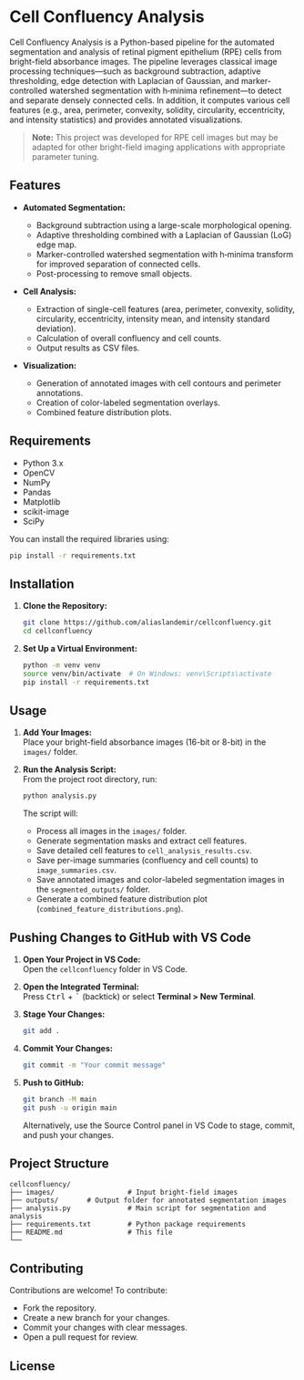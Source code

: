 # Cell Confluency Analysis

Cell Confluency Analysis is a Python-based pipeline for the automated segmentation and analysis of retinal pigment epithelium (RPE) cells from bright-field absorbance images. The pipeline leverages classical image processing techniques—such as background subtraction, adaptive thresholding, edge detection with Laplacian of Gaussian, and marker-controlled watershed segmentation with h‑minima refinement—to detect and separate densely connected cells. In addition, it computes various cell features (e.g., area, perimeter, convexity, solidity, circularity, eccentricity, and intensity statistics) and provides annotated visualizations.

> **Note:** This project was developed for RPE cell images but may be adapted for other bright-field imaging applications with appropriate parameter tuning.

## Features

- **Automated Segmentation:**  
  - Background subtraction using a large-scale morphological opening.
  - Adaptive thresholding combined with a Laplacian of Gaussian (LoG) edge map.
  - Marker-controlled watershed segmentation with h‑minima transform for improved separation of connected cells.
  - Post-processing to remove small objects.

- **Cell Analysis:**  
  - Extraction of single-cell features (area, perimeter, convexity, solidity, circularity, eccentricity, intensity mean, and intensity standard deviation).
  - Calculation of overall confluency and cell counts.
  - Output results as CSV files.

- **Visualization:**  
  - Generation of annotated images with cell contours and perimeter annotations.
  - Creation of color-labeled segmentation overlays.
  - Combined feature distribution plots.

## Requirements

- Python 3.x
- OpenCV
- NumPy
- Pandas
- Matplotlib
- scikit-image
- SciPy

You can install the required libraries using:

```bash
pip install -r requirements.txt
```

## Installation

1. **Clone the Repository:**

   ```bash
   git clone https://github.com/aliaslandemir/cellconfluency.git
   cd cellconfluency
   ```

2. **Set Up a Virtual Environment:**

   ```bash
   python -m venv venv
   source venv/bin/activate  # On Windows: venv\Scripts\activate
   pip install -r requirements.txt
   ```

## Usage

1. **Add Your Images:**  
   Place your bright-field absorbance images (16-bit or 8-bit) in the `images/` folder.

2. **Run the Analysis Script:**  
   From the project root directory, run:

   ```bash
   python analysis.py
   ```

   The script will:
   - Process all images in the `images/` folder.
   - Generate segmentation masks and extract cell features.
   - Save detailed cell features to `cell_analysis_results.csv`.
   - Save per-image summaries (confluency and cell counts) to `image_summaries.csv`.
   - Save annotated images and color-labeled segmentation images in the `segmented_outputs/` folder.
   - Generate a combined feature distribution plot (`combined_feature_distributions.png`).

## Pushing Changes to GitHub with VS Code

1. **Open Your Project in VS Code:**  
   Open the `cellconfluency` folder in VS Code.

2. **Open the Integrated Terminal:**  
   Press <kbd>Ctrl</kbd> + <kbd>`</kbd> (backtick) or select **Terminal > New Terminal**.

3. **Stage Your Changes:**

   ```bash
   git add .
   ```

4. **Commit Your Changes:**

   ```bash
   git commit -m "Your commit message"
   ```

5. **Push to GitHub:**

   ```bash
   git branch -M main
   git push -u origin main
   ```

   Alternatively, use the Source Control panel in VS Code to stage, commit, and push your changes.

## Project Structure

```
cellconfluency/
├── images/                  # Input bright-field images
├── outputs/       # Output folder for annotated segmentation images
├── analysis.py              # Main script for segmentation and analysis
├── requirements.txt         # Python package requirements
├── README.md                # This file
└── 
```

## Contributing

Contributions are welcome! To contribute:
- Fork the repository.
- Create a new branch for your changes.
- Commit your changes with clear messages.
- Open a pull request for review.

## License

